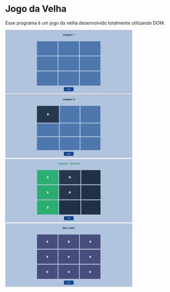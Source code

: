 # Jogo da Velha

Esse programa é um jogo da velha desenvolvido totalmente utilizando DOM.

<img src="../assets/JogoDaVelha.png" height="200px" width="400">
<br>
<img src="../assets/JogoDaVelha-2.png" height="200px" width="400">
<br>

<img src="../assets/JogoDaVelha-3.png" height="200px" width="400">
<br>

<img src="../assets/JogoDaVelha-4.png" height="200px" width="400">
